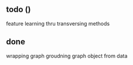 ## todo ()

feature learning thru transversing methods 


## done

wrapping graph 
groudning graph object from data


